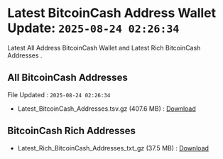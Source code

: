 # Latest BitcoinCash Address Wallet Update: `2025-08-24 02:26:34`

Latest All Address BitcoinCash Wallet and Latest Rich BitcoinCash Addresses .

## All BitcoinCash Addresses

File Updated : `2025-08-24 02:26:34`

- Latest_BitcoinCash_Addresses.tsv.gz (407.6 MB) : [Download](https://github.com/Pymmdrza/Rich-Address-Wallet/releases/tag/BitcoinCash)

## BitcoinCash Rich Addresses

- Latest_Rich_BitcoinCash_Addresses_txt_gz (37.5 MB) : [Download](https://github.com/Pymmdrza/Rich-Address-Wallet/releases/tag/BitcoinCash)
